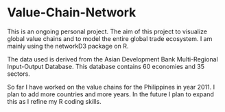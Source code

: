 # Value-Chain-Network

This is an ongoing personal project. The aim of this project to visualize global value chains and to model the entire global trade ecosystem. I am mainly using the networkD3 package on R.

The data used is derived from the Asian Development Bank Multi-Regional Input-Output Database. This database contains 60 economies and 35 sectors.

So far I have worked on the value chains for the Philippines in year 2011. I plan to add more countries and more years. In the future I plan to expand this as I refine my R coding skills. 
